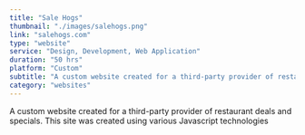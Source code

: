 ```yaml
---
title: "Sale Hogs"
thumbnail: "./images/salehogs.png"
link: "salehogs.com"
type: "website"
service: "Design, Development, Web Application"
duration: "50 hrs"
platform: "Custom"
subtitle: "A custom website created for a third-party provider of restaurant deals and specials"
category: "websites"
---
```


A custom website created for a third-party provider of restaurant deals and specials. This site was created using various Javascript technologies
